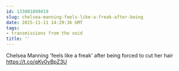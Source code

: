 ```yaml
---
id: 133001899419
slug: chelsea-manning-feels-like-a-freak-after-being
date: 2015-11-11 14:29:36 GMT
tags:
- transmissions from the void
title: ''
---
```

Chelsea Manning 'feels like a freak' after being forced to cut her hair https://t.co/qKy0yBpZ3U